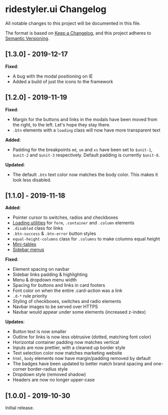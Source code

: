 # ridestyler.ui Changelog

All notable changes to this project will be documented in this file.

The format is based on [Keep a Changelog](https://keepachangelog.com/en/1.0.0/),
and this project adheres to [Semantic Versioning](https://semver.org/spec/v2.0.0.html).

## [1.3.0] - 2019-12-17

**Fixed**:

- A bug with the modal positioning on IE
- Added a build of just the icons to the framework

## [1.2.0] - 2019-11-19

**Fixed**:

- Margin for the buttons and links in the modals have been moved from the right, to the left. Let's hope they stay there.
- `.btn` elements with a `loading` class will now have more transparent text

**Added**:

- Padding for the breakpoints `md`, `sm` and `xs` have been set to `$unit-1`, `$unit-2` and `$unit-3` respectively. Default padding is currently `$unit-8`.

**Updated**:

- The default `.btn` text color now matches the body color. This makes it look less disabled.

## [1.1.0] - 2019-11-18

**Added**:

- Pointer cursor to switches, radios and checkboxes
- [Loading utilities](../../utilities/loading.html) for `form`, `.container` and `.column` elements
- `.disabled` class for links
- `.btn-success` & `.btn-error` button styles
- `equal-height-columns` class for `.columns` to make columns equal height
- [Mini-tables](../../elements/tables.html#tables-mini)
- [Sidebar menus](../../components/menu.html#menu-sidebar)

**Fixed**:

- Element spacing on navbar
- Sidebar links padding & highlighting
- Menu & dropdown menu width
- Spacing for buttons and links in card footers
- Font color on when the entire .card-action was a link
- `.d-*` rule priority
- Styling of checkboxes, switches and radio elements
- Navbar images to be served over HTTPS
- Navbar would appear under some elements (increased z-index)

**Updates**:

- Button text is now smaller
- Outline for links is now less obtrusive (dotted, matching font color)
- Horizontal container padding now matches vertical
- Inputs are now prettier, with a cleaned up border style
- Text selection color now matches marketing website
- `html`, `body` elements now have margin/padding removed by default
- The badges have been updated to better match brand spacing and one-corner border-radius style
- Dropdown style (removed shadow)
- Headers are now no longer upper-case

## [1.0.0] - 2019-10-30

Initial release.
